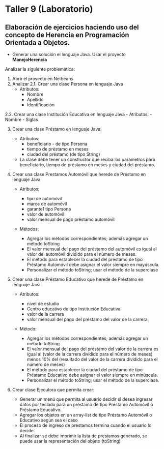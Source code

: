 # Taller 9 (Laboratorio)

## Elaboración de ejercicios haciendo uso del concepto de Herencia en Programación Orientada a Objetos.

* Generar una solución el lenguaje Java. Usar el proyecto **ManejoHerencia**


Analizar la siguiente problemática:
1. Abrir el proyecto en Netbeans
2. Analizar
2.1. Crear una clase Persona en lenguaje Java
	- Atributos:
		- Nombre
		- Apellido
		- Identificación

2.2. Crear una clase Institución Educativa en lenguaje Java
	- Atributos:
		- Nombre
		- Siglas

3. Crear una clase Préstamo en lenguaje Java:
	- Atributos:
		- beneficiario - de tipo Persona
		- tiempo de préstamo en meses
		- ciudad del préstamo (de tipo String)
	- La clase debe tener un constructor que reciba los parámetros para beneficiario, tiempo de préstamo en meses y ciudad del préstamo.

4. Crear una clase Prestamos Automóvil que herede de Préstamo en lenguaje Java
	- Atributos:
		- tipo de automóvil
		- marca de automóvil
		- garante1 tipo Persona
		- valor de automóvil
		- valor mensual de pago préstamo automóvil

	- Métodos:
		- Agregar los métodos correspondientes; además agregar un método toString
		- El valor mensual del pago del préstamo del automóvil es igual al valor del automóvil dividido para el número de meses.
		- El método para establecer la ciudad del préstamo de tipo Préstamo Automóvil debe asignar el valor siempre en mayúscula.
		- Personalizar el método toString; usar el método de la superclase

5. Crear una clase Préstamo Educativo que herede de Préstamo en lenguaje Java
	- Atributos:
		- nivel de estudio
		- Centro educativo de tipo Institución Educativa
		- valor de la carrera
		- valor mensual del pago del préstamo del valor de la carrera

	- Método:
		- Agregar los métodos correspondientes; además agregar un método toString
		- El valor mensual del pago del préstamo del valor de la carrera es igual al (valor de la carrera dividido para el número de meses) menos 10% del (resultado del valor de la carrera dividido para el número de meses)  
		- El método para establecer la ciudad del préstamo de tipo Préstamo Educativo debe asignar el valor siempre en minúscula.
		- Personalizar el método toString; usar el método de la superclase.



6. Crear clase Ejecutora que permita crear:

	- Generar un menú que permita al usuario decidir si desea ingresar datos por teclado para un préstamo de tipo Préstamo Automóvil o Préstamo Educativo.
	- Agregar los objetos en un array-list de tipo Préstamo Automóvil o Educativo según sea el caso
	- El proceso de ingreso de prestamos termina cuando el usuario lo decide.
	- Al finalizar se debe imprimir la lista de prestamos generado, se puede usar la representación del objeto (toString)

